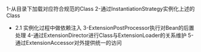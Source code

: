 1-从目录下加载对应符合规范的Class
2-通过InstantiationStrategy实例化上述的Class
 - 2.1 实例化过程中做依赖注入
3-ExtensionPostProcessor执行对Bean的后置处理
4-通过ExtensionDirector进行Class与ExtensionLoader的关系维护
5-通过ExtensionAccessor对外提供统一的访问